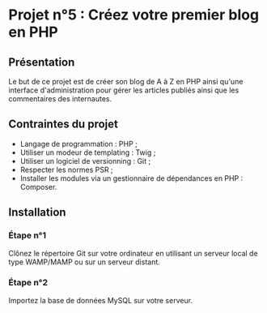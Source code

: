 # Projet n°5 : Créez votre premier blog en PHP

## Présentation

Le but de ce projet est de créer son blog de A à Z en PHP ainsi qu'une interface d'administration pour gérer les articles publiés ainsi que les commentaires des internautes.

## Contraintes du projet
- Langage de programmation : PHP ;
- Utiliser un modeur de templating : Twig ;
- Utiliser un logiciel de versionning : Git ;
- Respecter les normes PSR ;
- Installer les modules via un gestionnaire de dépendances en PHP : Composer.

## Installation

### Étape n°1
Clônez le répertoire Git sur votre ordinateur en utilisant un serveur local de type WAMP/MAMP ou sur un serveur distant.

### Étape n°2
Importez la base de données MySQL sur votre serveur.
